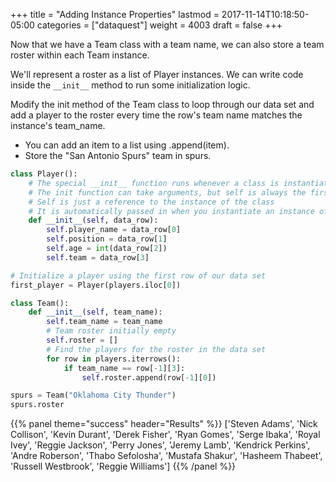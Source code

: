 +++
title = "Adding Instance Properties"
lastmod = 2017-11-14T10:18:50-05:00
categories = ["dataquest"]
weight = 4003
draft = false
+++

Now that we have a Team class with a team name, we can also store a team roster within each Team instance.

We'll represent a roster as a list of Player instances. We can write code inside the `__init__` method to run some initialization logic.

Modify the <span class="underline"><span class="underline">init</span></span> method of the Team class to loop through our data set and add a player to the roster every time the row's team name matches the instance's team\_name.

-   You can add an item to a list using .append(item).
-   Store the "San Antonio Spurs" team in spurs.

```python
class Player():
    # The special __init__ function runs whenever a class is instantiated
    # The init function can take arguments, but self is always the first one
    # Self is just a reference to the instance of the class
    # It is automatically passed in when you instantiate an instance of the class
    def __init__(self, data_row):
        self.player_name = data_row[0]
        self.position = data_row[1]
        self.age = int(data_row[2])
        self.team = data_row[3]

# Initialize a player using the first row of our data set
first_player = Player(players.iloc[0])

class Team():
    def __init__(self, team_name):
        self.team_name = team_name
        # Team roster initially empty
        self.roster = []
        # Find the players for the roster in the data set
        for row in players.iterrows():
            if team_name == row[-1][3]:
                self.roster.append(row[-1][0])

spurs = Team("Oklahoma City Thunder")
spurs.roster
```


{{% panel theme="success" header="Results" %}}
['Steven Adams', 'Nick Collison', 'Kevin Durant', 'Derek Fisher', 'Ryan Gomes', 'Serge Ibaka', 'Royal Ivey', 'Reggie Jackson', 'Perry Jones', 'Jeremy Lamb', 'Kendrick Perkins', 'Andre Roberson', 'Thabo Sefolosha', 'Mustafa Shakur', 'Hasheem Thabeet', 'Russell Westbrook', 'Reggie Williams']
{{% /panel %}}



